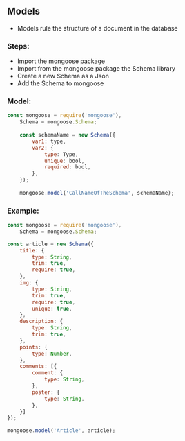 ## Models
- Models rule the structure of a document in the database

### Steps:

- Import the mongoose package
- Import from the mongoose package the Schema library
- Create a new Schema as a Json
- Add the Schema to mongoose

### Model:

```javascript
const mongoose = require('mongoose'),
    Schema = mongoose.Schema;
    
    const schemaName = new Schema({
        var1: type,
        var2: {
            type: Type,
            unique: bool,
            required: bool,
        },
    });
    
    mongoose.model('CallNameOfTheSchema', schemaName);
```

### Example:

```javascript
const mongoose = require('mongoose'),
    Schema = mongoose.Schema;

const article = new Schema({
    title: {
        type: String,
        trim: true,
        require: true,
    },
    img: {
        type: String,
        trim: true,
        require: true,
        unique: true,
    },
    description: {
        type: String,
        trim: true,
    },
    points: {
        type: Number,
    },
    comments: [{
        comment: {
            type: String,
        },
        poster: {
            type: String,
        },
    }]
});

mongoose.model('Article', article);
```